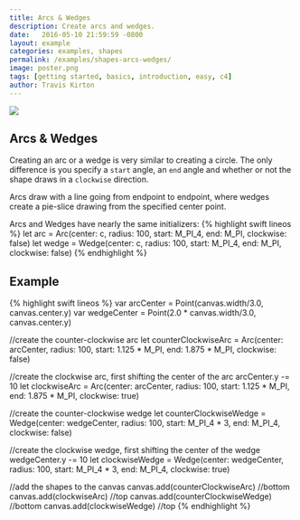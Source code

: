 ```yaml
---
title: Arcs & Wedges
description: Create arcs and wedges.
date:   2016-05-10 21:59:59 -0800
layout: example
categories: examples, shapes
permalink: /examples/shapes-arcs-wedges/
image: poster.png
tags: [getting started, basics, introduction, easy, c4]
author: Travis Kirton
---
```

![](arcs-wedges.png)

## Arcs & Wedges
Creating an arc or a wedge is very similar to creating a circle. The only difference is you specify a `start` angle, an `end` angle and whether or not the shape draws in a `clockwise` direction.

Arcs draw with a line going from endpoint to endpoint, where wedges create a pie-slice drawing from the specified center point.

Arcs and Wedges have nearly the same initializers:
{% highlight swift lineos %}
let arc = Arc(center: c, radius: 100, start: M_PI_4, end: M_PI, clockwise: false)
let wedge = Wedge(center: c, radius: 100, start: M_PI_4, end: M_PI, clockwise: false)
{% endhighlight %}

## Example
{% highlight swift lineos %}
var arcCenter = Point(canvas.width/3.0, canvas.center.y)
var wedgeCenter = Point(2.0 * canvas.width/3.0, canvas.center.y)

//create the counter-clockwise arc
let counterClockwiseArc = Arc(center: arcCenter,
                              radius: 100,
                              start: 1.125 * M_PI,
                              end: 1.875 * M_PI,
                              clockwise: false)

//create the clockwise arc, first shifting the center of the arc
arcCenter.y -= 10
let clockwiseArc = Arc(center: arcCenter,
                       radius: 100,
                       start: 1.125 * M_PI,
                       end: 1.875 * M_PI,
                       clockwise: true)

//create the counter-clockwise wedge
let counterClockwiseWedge = Wedge(center: wedgeCenter,
                                  radius: 100,
                                  start: M_PI_4 * 3,
                                  end: M_PI_4,
                                  clockwise: false)

//create the clockwise wedge, first shifting the center of the wedge
wedgeCenter.y -= 10
let clockwiseWedge = Wedge(center: wedgeCenter,
                           radius: 100,
                           start: M_PI_4 * 3,
                           end: M_PI_4,
                           clockwise: true)

//add the shapes to the canvas
canvas.add(counterClockwiseArc)    //bottom
canvas.add(clockwiseArc)           //top
canvas.add(counterClockwiseWedge)  //bottom
canvas.add(clockwiseWedge)         //top
{% endhighlight %}
